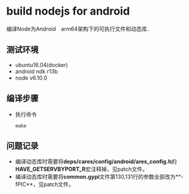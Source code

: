 # build nodejs for android
编译Node为Android　arm64架构下的可执行文件和动态库．

## 测试环境
* ubuntu16.04(docker)
* android ndk r13b
* node v6.10.0

## 编译步骤
* 执行命令
  ```shell
  make
  ```
## 问题记录
* 编译动态库时需要将**deps/cares/config/android/ares_config.h**的**HAVE_GETSERVBYPORT_R**宏注释掉，见patch文件。
* 编译动态库时需要将**common.gypi**文件第130,131行的参数全部改为**-fPIC**，见patch文件。

